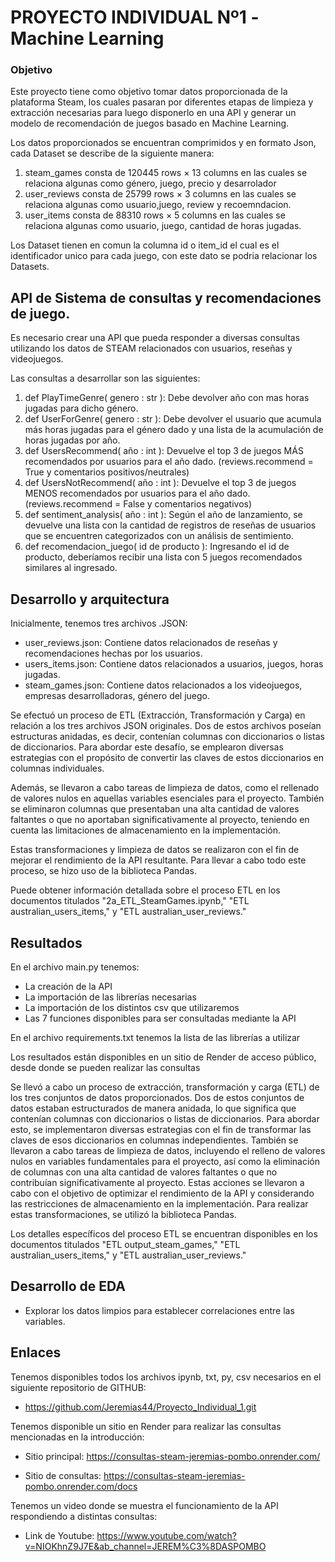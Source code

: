 # PROYECTO INDIVIDUAL Nº1 -Machine Learning 

### Objetivo

Este proyecto tiene como objetivo tomar datos proporcionada de la plataforma Steam, los cuales pasaran por diferentes etapas de limpieza y extracción necesarias para luego disponerlo en una API y generar un modelo de recomendación de juegos basado en Machine Learning.

Los datos proporcionados se encuentran comprimidos y en formato Json, cada Dataset se describe de la siguiente manera:  
1. steam_games consta de 120445 rows × 13 columns en las cuales se relaciona algunas como género, juego, precio y desarrolador 
2. user_reviews consta de 25799 rows × 3 columns en las cuales se relaciona algunas como usuario,juego, review y recoemndacion.
3. user_items consta de 88310 rows × 5 columns en las cuales se relaciona algunas como usuario, juego, cantidad de horas jugadas.

Los Dataset tienen en comun la columna id o item_id el cual es el identificador unico para cada juego, con este dato se podria relacionar los Datasets.

## API de Sistema de consultas y recomendaciones de juego.


Es necesario crear una API que pueda responder a diversas consultas utilizando los datos de STEAM relacionados con usuarios, reseñas y videojuegos.

Las consultas a desarrollar son las siguientes:
1) def PlayTimeGenre( genero : str ): Debe devolver año con mas horas jugadas para dicho género.
2) def UserForGenre( genero : str ): Debe devolver el usuario que acumula más horas jugadas para el género dado y una lista de la acumulación de horas jugadas por año.
3) def UsersRecommend( año : int ): Devuelve el top 3 de juegos MÁS recomendados por usuarios para el año dado. (reviews.recommend = True y comentarios positivos/neutrales)
4) def UsersNotRecommend( año : int ): Devuelve el top 3 de juegos MENOS recomendados por usuarios para el año dado. (reviews.recommend = False y comentarios negativos)
5) def sentiment_analysis( año : int ): Según el año de lanzamiento, se devuelve una lista con la cantidad de registros de reseñas de usuarios que se encuentren categorizados con un análisis de sentimiento.
6) def recomendacion_juego( id de producto ): Ingresando el id de producto, deberíamos recibir una lista con 5 juegos recomendados similares al ingresado.


## Desarrollo y arquitectura

Inicialmente, tenemos tres archivos .JSON:

* user_reviews.json: Contiene datos relacionados de reseñas y recomendaciones hechas por los usuarios.
* users_items.json: Contiene datos relacionados a usuarios, juegos, horas jugadas.
* steam_games.json: Contiene datos relacionados a los videojuegos, empresas desarrolladoras, género del juego.


Se efectuó un proceso de ETL (Extracción, Transformación y Carga) en relación a los tres archivos JSON originales. Dos de estos archivos poseían estructuras anidadas, es decir, contenían columnas con diccionarios o listas de diccionarios. Para abordar este desafío, se emplearon diversas estrategias con el propósito de convertir las claves de estos diccionarios en columnas individuales.

Además, se llevaron a cabo tareas de limpieza de datos, como el rellenado de valores nulos en aquellas variables esenciales para el proyecto. También se eliminaron columnas que presentaban una alta cantidad de valores faltantes o que no aportaban significativamente al proyecto, teniendo en cuenta las limitaciones de almacenamiento en la implementación.

Estas transformaciones y limpieza de datos se realizaron con el fin de mejorar el rendimiento de la API resultante. Para llevar a cabo todo este proceso, se hizo uso de la biblioteca Pandas.

Puede obtener información detallada sobre el proceso ETL en los documentos titulados "2a_ETL_SteamGames.ipynb," "ETL australian_users_items," y "ETL australian_user_reviews."

## Resultados

En el archivo main.py tenemos:

* La creación de la API
* La importación de las librerías necesarias
* La importación de los distintos csv que utilizaremos
* Las 7 funciones disponibles para ser consultadas mediante la API

En el archivo requirements.txt tenemos la lista de las librerías a utilizar

Los resultados están disponibles en un sitio de Render de acceso público, desde donde se pueden realizar las consultas

Se llevó a cabo un proceso de extracción, transformación y carga (ETL) de los tres conjuntos de datos proporcionados. Dos de estos conjuntos de datos estaban estructurados de manera anidada, lo que significa que contenían columnas con diccionarios o listas de diccionarios. Para abordar esto, se implementaron diversas estrategias con el fin de transformar las claves de esos diccionarios en columnas independientes. También se llevaron a cabo tareas de limpieza de datos, incluyendo el relleno de valores nulos en variables fundamentales para el proyecto, así como la eliminación de columnas con una alta cantidad de valores faltantes o que no contribuían significativamente al proyecto. Estas acciones se llevaron a cabo con el objetivo de optimizar el rendimiento de la API y considerando las restricciones de almacenamiento en la implementación. Para realizar estas transformaciones, se utilizó la biblioteca Pandas.

Los detalles específicos del proceso ETL se encuentran disponibles en los documentos titulados "ETL output_steam_games," "ETL australian_users_items," y "ETL australian_user_reviews."








## Desarrollo de EDA

- Explorar los datos limpios para establecer correlaciones entre las variables.



## Enlaces

Tenemos disponibles todos los archivos ipynb, txt, py, csv necesarios en el siguiente repositorio de GITHUB:

* https://github.com/Jeremias44/Proyecto_Individual_1.git

Tenemos disponible un sitio en Render para realizar las consultas mencionadas en la introducción:

* Sitio principal: https://consultas-steam-jeremias-pombo.onrender.com/

* Sitio de consultas: https://consultas-steam-jeremias-pombo.onrender.com/docs

Tenemos un video donde se muestra el funcionamiento de la API respondiendo a distintas consultas:

* Link de Youtube: https://www.youtube.com/watch?v=NIOKhnZ9J7E&ab_channel=JEREM%C3%8DASPOMBO

